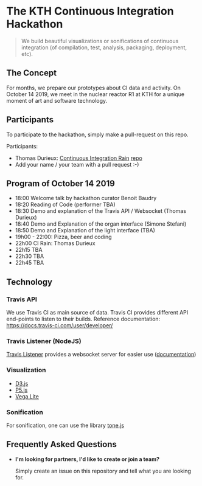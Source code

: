 # The KTH Continuous Integration Hackathon

> We build beautiful visualizations or sonifications of continuous integration (of compilation, test, analysis, packaging, deployment, etc). 

## The Concept

For months, we prepare our prototypes about CI data and activity. On October 14 2019, we meet in the nuclear reactor R1 at KTH for a unique moment of art and software technology.

## Participants

To participate to the hackathon, simply make a pull-request on this repo.

Participants:

* Thomas Durieux: [Continuous Integration Rain](https://travis.durieux.me/rain.html) [repo](https://travis-ci.com/tdurieux/travis-listener/)
* Add your name / your team with a pull request :-)

## Program of October 14 2019

* 18:00 Welcome talk by hackathon curator Benoit Baudry
* 18:20 Reading of Code (performer TBA)
* 18:30 Demo and explanation of the Travis API / Websocket (Thomas Durieux)
* 18:40 Demo and Explanation of the organ interface (Simone Stefani)
* 18:50 Demo and Explanation of the light interface (TBA)
* 19h00 - 22:00: Pizza, beer and coding
* 22h00 CI Rain: Thomas Durieux
* 22h15 TBA
* 22h30 TBA
* 22h45 TBA


## Technology

### Travis API

We use Travis CI as main source  of data. Travis CI provides different API end-points to  listen to their builds. Reference documentation: <https://docs.travis-ci.com/user/developer/>

### Travis Listener (NodeJS)

[Travis Listener](https://github.com/tdurieux/travis-listener) provides a websocket server for easier use ([documentation](https://durieux.me/projects/travis_listener.html))


### Visualization

* [D3.js](https://d3js.org/)
* [P5.js](https://p5js.org/)
* [Vega Lite](https://vega.github.io/vega-lite/)

### Sonification

For sonification, one can use the library [tone.js](https://tonejs.github.io/)

## Frequently Asked Questions

- **I'm looking for partners, I'd like to create or join a team?**

    Simply create an issue on this repository and tell what you are looking for.


